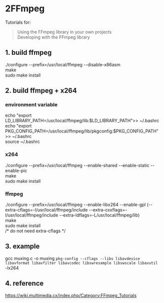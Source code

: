 # 2FFmpeg

Tutorials for:  
> Using the FFmpeg library in your own projects  
> Developing with the FFmpeg library


## 1. build ffmpeg
./configure --prefix=/usr/local/ffmpeg --disable-x86asm  
make  
sudo make install

## 2. build ffmpeg + x264

### environment variable
echo "export LD_LIBRARY_PATH=/usr/local/ffmpeg/lib:$LD_LIBRARY_PATH">> ~/.bashrc  
echo "export PKG_CONFIG_PATH=/usr/local/ffmpeg/lib/pkgconfig:$PKG_CONFIG_PATH">> ~/.bashrc  
source ~/.bashrc  

### x264
./configure --prefix=/usr/local/ffmpeg --enable-shared --enable-static --enable-pic  
make  
sudo make install

### ffmpeg
./configure --prefix=/usr/local/ffmpeg --enable-libx264 --enable-gpl (--extra-cflags=-I/usr/local/ffmpeg/include --extra-cxxflags=-I/usr/local/ffmpeg/include --extra-ldflags=-L/usr/local/ffmpeg/lib)  
make  
sudo make install  
/* do not need extra-cflags */

## 3. example
gcc muxing.c -o muxing `pkg-config --cflags --libs libavdevice libavformat libavfilter libavcodec libswresample libswscale libavutil` -lx264

## 4. reference
https://wiki.multimedia.cx/index.php/Category:FFmpeg_Tutorials
